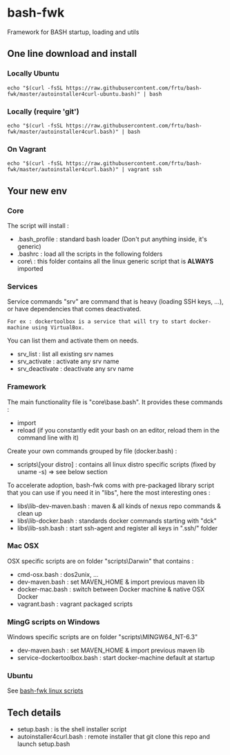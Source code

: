 # bash-fwk
Framework for BASH startup, loading and utils


## One line download and install
### Locally Ubuntu
	echo "$(curl -fsSL https://raw.githubusercontent.com/frtu/bash-fwk/master/autoinstaller4curl-ubuntu.bash)" | bash

### Locally (require 'git')
	echo "$(curl -fsSL https://raw.githubusercontent.com/frtu/bash-fwk/master/autoinstaller4curl.bash)" | bash


### On Vagrant

	echo "$(curl -fsSL https://raw.githubusercontent.com/frtu/bash-fwk/master/autoinstaller4curl.bash)" | vagrant ssh


## Your new env

### Core

The script will install :

- .bash_profile : standard bash loader (Don't put anything inside, it's generic)
- .bashrc : load all the scripts in the following folders
- core\ : this folder contains all the linux generic script that is **ALWAYS** imported

### Services

Service commands "srv" are command that is heavy (loading SSH keys, ...), or have dependencies that comes deactivated.

    For ex : dockertoolbox is a service that will try to start docker-machine using VirtualBox.

You can list them and activate them on needs.

- srv_list : list all existing srv names
- srv_activate : activate any srv name
- srv_deactivate : deactivate any srv name 


### Framework

The main functionality file is "core\base.bash". It provides these commands : 

- import
- reload (if you constantly edit your bash on an editor, reload them in the command line with it)

Create your own commands grouped by file (docker.bash) :

- scripts\\[your distro] : contains all linux distro specific scripts (fixed by uname -s) => see below section

To accelerate adoption, bash-fwk coms with pre-packaged library script that you can use if you need it in "libs\", here the most interesting ones :

- libs\lib-dev-maven.bash : maven & all kinds of nexus repo commands & clean up
- libs\lib-docker.bash : standards docker commands starting with "dck"
- libs\lib-ssh.bash : start ssh-agent and register all keys in ".ssh/" folder


### Mac OSX

OSX specific scripts are on folder "scripts\Darwin\" that contains :

- cmd-osx.bash : dos2unix, ...
- dev-maven.bash : set MAVEN_HOME & import previous maven lib
- docker-mac.bash : switch between Docker machine & native OSX Docker
- vagrant.bash : vagrant packaged scripts

### MingG scripts on Windows

Windows specific scripts are on folder "scripts\MINGW64_NT-6.3\"

- dev-maven.bash : set MAVEN_HOME & import previous maven lib
- service-dockertoolbox.bash : start docker-machine default at startup

### Ubuntu

See [bash-fwk linux scripts](https://github.com/frtu/bash-fwk/tree/master/scripts/Linux)

## Tech details
- setup.bash : is the shell installer script
- autoinstaller4curl.bash : remote installer that git clone this repo and launch setup.bash
